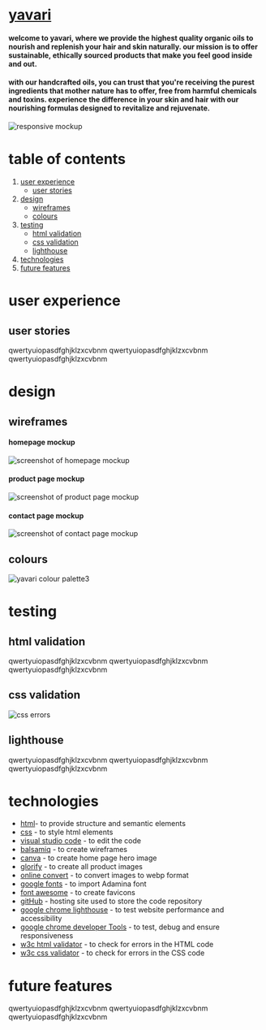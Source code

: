 # [yavari](...)

#### welcome to yavari, where we provide the highest quality organic oils to nourish and replenish your hair and skin naturally. our mission is to offer sustainable, ethically sourced products that make you feel good inside and out. 

#### with our handcrafted oils, you can trust that you're receiving the purest ingredients that mother nature has to offer, free from harmful chemicals and toxins. experience the difference in your skin and hair with our nourishing formulas designed to revitalize and rejuvenate.

![responsive mockup](https://github.com/elfitron/yavari/assets/161019521/75541325-4d72-4155-817c-de1c2c8b7caa)


# table of contents

1. [user experience](https://github.com/elfitron/yavari/blob/main/README.md#user-experience)
   - [user stories](https://github.com/elfitron/yavari/blob/main/README.md#user-stories)
2. [design](https://github.com/elfitron/yavari/blob/main/README.md#design)
   - [wireframes](https://github.com/elfitron/yavari/blob/main/README.md#wireframes)
   - [colours](https://github.com/elfitron/yavari/blob/main/README.md#colours)
4. [testing](https://github.com/elfitron/yavari/blob/main/README.md#testing)
   - [html validation](https://github.com/elfitron/yavari/blob/main/README.md#html-validation)
   - [css validation](https://github.com/elfitron/yavari/blob/main/README.md#css-validation)
   - [lighthouse](https://github.com/elfitron/yavari/blob/main/README.md#lighthouse)
5. [technologies](https://github.com/elfitron/yavari/blob/main/README.md#technologies)
6. [future features](https://github.com/elfitron/yavari/blob/main/README.md#future-features)

# user experience
## user stories
qwertyuiopasdfghjklzxcvbnm
qwertyuiopasdfghjklzxcvbnm
qwertyuiopasdfghjklzxcvbnm

# design

## wireframes
#### homepage mockup
![screenshot of homepage mockup](https://share.balsamiq.com/c/sMPoFm4bvdC1VwT4ULpGBF.png) 

#### product page mockup
![screenshot of product page mockup](https://share.balsamiq.com/c/vEQzQrrv5LrGbUQJRqpxnx.png) 

#### contact page mockup
![screenshot of contact page mockup](https://share.balsamiq.com/c/i1pzKZwcgAGBpNebY5QDWV.png)

## colours
![yavari colour palette3](https://github.com/elfitron/yavari/assets/161019521/63108bfd-a688-44b6-8e42-a5bdb291cf2b)

# testing

## html validation
qwertyuiopasdfghjklzxcvbnm
qwertyuiopasdfghjklzxcvbnm
qwertyuiopasdfghjklzxcvbnm


## css validation
![css errors](https://github.com/elfitron/yavari/assets/161019521/8fccc25a-9835-494b-8059-c4b5c450aa71)


## lighthouse
qwertyuiopasdfghjklzxcvbnm
qwertyuiopasdfghjklzxcvbnm
qwertyuiopasdfghjklzxcvbnm

# technologies

- [html](https://web.dev/learn/html/overview/)- to provide structure and semantic elements 
- [css](https://developer.mozilla.org/en-US/docs/Web/CSS) - to style html elements 
- [visual studio code](https://code.visualstudio.com/) - to edit the code
- [balsamiq](https://balsamiq.com/) - to create wireframes
- [canva](https://www.canva.com/) - to create home page hero image
- [glorify](https://glorify.com/) - to create all product images
- [online convert](https://image.online-convert.com/convert-to-webp) - to convert images to webp format
- [google fonts](https://fonts.google.com/) - to import Adamina font
- [font awesome](https://fontawesome.com/) - to create favicons
- [gitHub](https://github.com/) - hosting site used to store the code repository
- [google chrome lighthouse](https://developer.chrome.com/docs/lighthouse/overview/) - to test website performance and accessibility
- [google chrome developer Tools](https://developer.chrome.com/docs/devtools/overview/) - to test, debug and ensure responsiveness
- [w3c html validator](https://validator.w3.org/nu/) - to check for errors in the HTML code
- [w3c css validator](https://jigsaw.w3.org/css-validator/) - to check for errors in the CSS code

# future features
qwertyuiopasdfghjklzxcvbnm
qwertyuiopasdfghjklzxcvbnm
qwertyuiopasdfghjklzxcvbnm






